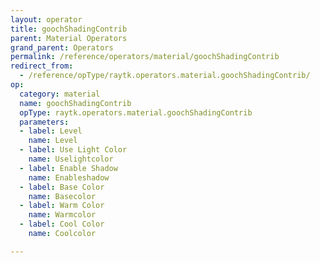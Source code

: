 ```yaml
---
layout: operator
title: goochShadingContrib
parent: Material Operators
grand_parent: Operators
permalink: /reference/operators/material/goochShadingContrib
redirect_from:
  - /reference/opType/raytk.operators.material.goochShadingContrib/
op:
  category: material
  name: goochShadingContrib
  opType: raytk.operators.material.goochShadingContrib
  parameters:
  - label: Level
    name: Level
  - label: Use Light Color
    name: Uselightcolor
  - label: Enable Shadow
    name: Enableshadow
  - label: Base Color
    name: Basecolor
  - label: Warm Color
    name: Warmcolor
  - label: Cool Color
    name: Coolcolor

---
```

